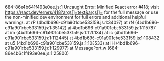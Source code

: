 684-86e4b641f493e0ee.js:1 Uncaught Error: Minified React error #418; visit https://react.dev/errors/418?args[]=text&args[]= for the full message or use the non-minified dev environment for full errors and additional helpful warnings.
    at rP (4bd1b696-c91a901cbe533159.js:1:34097)
    at rN (4bd1b696-c91a901cbe533159.js:1:35142)
    at 4bd1b696-c91a901cbe533159.js:1:115787
    at im (4bd1b696-c91a901cbe533159.js:1:120134)
    at ic (4bd1b696-c91a901cbe533159.js:1:112445)
    at 4bd1b696-c91a901cbe533159.js:1:108432
    at u5 (4bd1b696-c91a901cbe533159.js:1:108533)
    at iH (4bd1b696-c91a901cbe533159.js:1:129977)
    at MessagePort.w (684-86e4b641f493e0ee.js:1:25800)